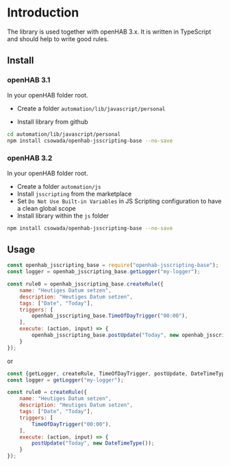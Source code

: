 # Introduction

The library is used together with openHAB 3.x. It is written in TypeScript and should help to write good rules.

## Install

### openHAB 3.1

In your openHAB folder root.

* Create a folder ``automation/lib/javascript/personal``

* Install library from github

```bash
cd automation/lib/javascript/personal
npm install csowada/openhab-jsscripting-base --no-save
```

### openHAB 3.2

In your openHAB folder root.

* Create a folder ``automation/js``
* Install ``jsscripting`` from the marketplace
* Set ``Do Not Use Built-in Variables`` in JS Scripting configuration to have a clean global scope
* Install library within the ``js`` folder

```bash
npm install csowada/openhab-jsscripting-base --no-save
```

## Usage

```javascript
const openhab_jsscripting_base = require("openhab-jsscripting-base");
const logger = openhab_jsscripting_base.getLogger("my-logger");

const rule0 = openhab_jsscripting_base.createRule({
    name: "Heutiges Datum setzen",
    description: "Heutiges Datum setzen",
    tags: ["Date", "Today"],
    triggers: [
        openhab_jsscripting_base.TimeOfDayTrigger("00:00"),
    ],
    execute: (action, input) => {
        openhab_jsscripting_base.postUpdate("Today", new openhab_jsscripting_base.DateTimeType());
    }
});

```

or

```javascript
const {getLogger, createRule, TimeOfDayTrigger, postUpdate, DateTimeType} = require("openhab-jsscripting-base");
const logger = getLogger("my-logger");

const rule0 = createRule({
    name: "Heutiges Datum setzen",
    description: "Heutiges Datum setzen",
    tags: ["Date", "Today"],
    triggers: [
        TimeOfDayTrigger("00:00"),
    ],
    execute: (action, input) => {
        postUpdate("Today", new DateTimeType());
    }
});

```
